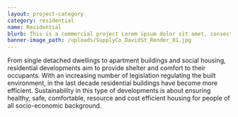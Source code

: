 ```yaml
---
layout: project-category
category: residential
name: Residential
blurb: This is a commercial project Lorem ipsum dolor sit amet, consectetur adipisicing elit, sed do eiusmod tempor incididunt ut labore et dolore magna aliqua.
banner-image_path: /uploads/SupplyCo_DavidSt_Render_01.jpg
---
```



From single detached dwellings to apartment buildings and social housing, residential developments aim to provide shelter and comfort to their occupants. With an increasing number of legislation regulating the built environment, in the last decade residential buildings have become more efficient. Sustainability in this type of developments is about ensuring healthy, safe, comfortable, resource and cost efficient housing for people of all socio-economic background.